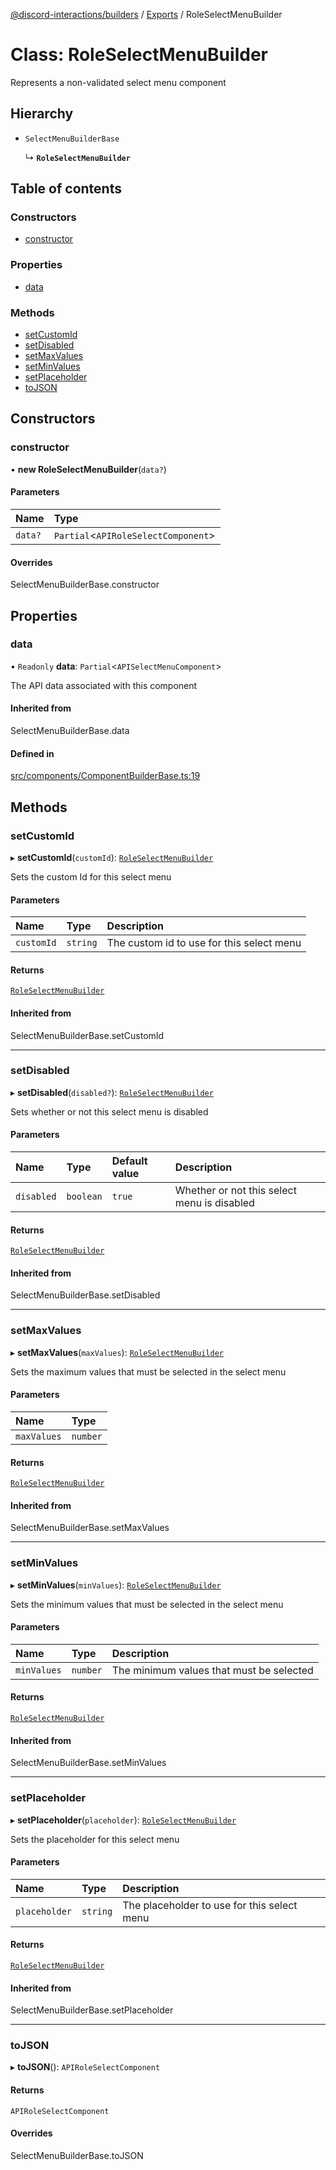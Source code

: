 [@discord-interactions/builders](../README.md) / [Exports](../modules.md) / RoleSelectMenuBuilder

# Class: RoleSelectMenuBuilder

Represents a non-validated select menu component

## Hierarchy

- `SelectMenuBuilderBase`

  ↳ **`RoleSelectMenuBuilder`**

## Table of contents

### Constructors

- [constructor](RoleSelectMenuBuilder.md#constructor)

### Properties

- [data](RoleSelectMenuBuilder.md#data)

### Methods

- [setCustomId](RoleSelectMenuBuilder.md#setcustomid)
- [setDisabled](RoleSelectMenuBuilder.md#setdisabled)
- [setMaxValues](RoleSelectMenuBuilder.md#setmaxvalues)
- [setMinValues](RoleSelectMenuBuilder.md#setminvalues)
- [setPlaceholder](RoleSelectMenuBuilder.md#setplaceholder)
- [toJSON](RoleSelectMenuBuilder.md#tojson)

## Constructors

### constructor

• **new RoleSelectMenuBuilder**(`data?`)

#### Parameters

| Name | Type |
| :------ | :------ |
| `data?` | `Partial`<`APIRoleSelectComponent`\> |

#### Overrides

SelectMenuBuilderBase.constructor

## Properties

### data

• `Readonly` **data**: `Partial`<`APISelectMenuComponent`\>

The API data associated with this component

#### Inherited from

SelectMenuBuilderBase.data

#### Defined in

[src/components/ComponentBuilderBase.ts:19](https://github.com/ssMMiles/discord-interactions/blob/50693ee/packages/builders/src/components/ComponentBuilderBase.ts#L19)

## Methods

### setCustomId

▸ **setCustomId**(`customId`): [`RoleSelectMenuBuilder`](RoleSelectMenuBuilder.md)

Sets the custom Id for this select menu

#### Parameters

| Name | Type | Description |
| :------ | :------ | :------ |
| `customId` | `string` | The custom id to use for this select menu |

#### Returns

[`RoleSelectMenuBuilder`](RoleSelectMenuBuilder.md)

#### Inherited from

SelectMenuBuilderBase.setCustomId

___

### setDisabled

▸ **setDisabled**(`disabled?`): [`RoleSelectMenuBuilder`](RoleSelectMenuBuilder.md)

Sets whether or not this select menu is disabled

#### Parameters

| Name | Type | Default value | Description |
| :------ | :------ | :------ | :------ |
| `disabled` | `boolean` | `true` | Whether or not this select menu is disabled |

#### Returns

[`RoleSelectMenuBuilder`](RoleSelectMenuBuilder.md)

#### Inherited from

SelectMenuBuilderBase.setDisabled

___

### setMaxValues

▸ **setMaxValues**(`maxValues`): [`RoleSelectMenuBuilder`](RoleSelectMenuBuilder.md)

Sets the maximum values that must be selected in the select menu

#### Parameters

| Name | Type |
| :------ | :------ |
| `maxValues` | `number` |

#### Returns

[`RoleSelectMenuBuilder`](RoleSelectMenuBuilder.md)

#### Inherited from

SelectMenuBuilderBase.setMaxValues

___

### setMinValues

▸ **setMinValues**(`minValues`): [`RoleSelectMenuBuilder`](RoleSelectMenuBuilder.md)

Sets the minimum values that must be selected in the select menu

#### Parameters

| Name | Type | Description |
| :------ | :------ | :------ |
| `minValues` | `number` | The minimum values that must be selected |

#### Returns

[`RoleSelectMenuBuilder`](RoleSelectMenuBuilder.md)

#### Inherited from

SelectMenuBuilderBase.setMinValues

___

### setPlaceholder

▸ **setPlaceholder**(`placeholder`): [`RoleSelectMenuBuilder`](RoleSelectMenuBuilder.md)

Sets the placeholder for this select menu

#### Parameters

| Name | Type | Description |
| :------ | :------ | :------ |
| `placeholder` | `string` | The placeholder to use for this select menu |

#### Returns

[`RoleSelectMenuBuilder`](RoleSelectMenuBuilder.md)

#### Inherited from

SelectMenuBuilderBase.setPlaceholder

___

### toJSON

▸ **toJSON**(): `APIRoleSelectComponent`

#### Returns

`APIRoleSelectComponent`

#### Overrides

SelectMenuBuilderBase.toJSON
